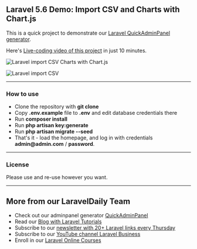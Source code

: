 ## Laravel 5.6 Demo: Import CSV and Charts with Chart.js

This is a quick project to demonstrate our [Laravel QuickAdminPanel generator](https://quickadminpanel.com).

Here's [Live-coding video of this project](https://www.youtube.com/watch?v=7ifksg13bDc) in just 10 minutes.

![Laravel import CSV Charts with Chart.js](https://laraveldaily.com/wp-content/uploads/2018/11/laravel-chart-csv-demo.png)

![Laravel import CSV](https://laraveldaily.com/wp-content/uploads/2018/11/laravel-import-csv-demo.png)

---

### How to use

- Clone the repository with __git clone__
- Copy __.env.example__ file to __.env__ and edit database credentials there
- Run __composer install__
- Run __php artisan key:generate__
- Run __php artisan migrate --seed__
- That's it - load the homepage, and log in with credentials __admin@admin.com__ / __password__.

---

### License

Please use and re-use however you want.

---

## More from our LaravelDaily Team

- Check out our adminpanel generator [QuickAdminPanel](https://quickadminpanel.com) 
- Read our [Blog with Laravel Tutorials](https://laraveldaily.com)
- Subscribe to our [newsletter with 20+ Laravel links every Thursday](http://laraveldaily.com/weekly-laravel-newsletter/)
- Subscribe to our [YouTube channel Laravel Business](https://www.youtube.com/channel/UCTuplgOBi6tJIlesIboymGA)
- Enroll in our [Laravel Online Courses](https://laraveldaily.teachable.com/)
